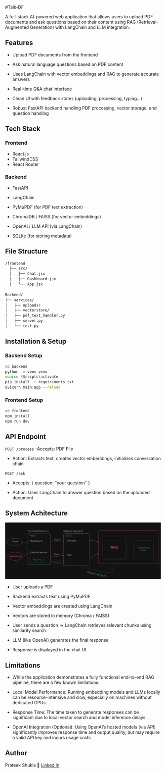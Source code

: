 #Talk-DF

A full-stack AI-powered web application that allows users to upload PDF documents and ask questions based on their content using RAG (Retrieval-Augmented Generation) with LangChain and LLM integration.

## Features

- Upload PDF documents from the frontend

- Ask natural language questions based on PDF content

- Uses LangChain with vector embeddings and RAG to generate accurate answers

- Real-time Q&A chat interface

- Clean UI with feedback states (uploading, processing, typing...)

- Robust FastAPI backend handling PDF processing, vector storage, and question handling

## Tech Stack

### Frontend

- React.js
- TailwindCSS
- React Router

### Backend

- FastAPI

- LangChain

- PyMuPDF (for PDF text extraction)

- ChromaDB / FAISS (for vector embeddings)

- OpenAI / LLM API (via LangChain)

- SQLite (for storing metadata)

## File Structure

```bash
/frontend
  ├── src/
  │   ├── Chat.jsx
  │   ├── Dashboard.jsx
  │   └── App.jsx

Backend/
├── services/
│   ├── uploads/
│   ├── vectorstore/
│   ├── pdf_text_handler.py
│   ├── server.py
│   └── test.py

```

## Installation & Setup

### Backend Setup

```bash
cd backend
python -m venv venv
source \Scripts\activate
pip install -r requirements.txt
uvicorn main:app --reload
```

### Frontend Setup

```bash
cd frontend
npm install
npm run dev
```

## API Endpoint

`POST /process`
-Accepts: PDF File

- Action: Extracts text, creates vector embeddings, initializes conversation chain

`POST /ask`

- Accepts: { question: "your question" }

- Action: Uses LangChain to answer question based on the uploaded document

## System Achitecture

![Architecture](Arch.png)

- User uploads a PDF

- Backend extracts text using PyMuPDF

- Vector embeddings are created using LangChain

- Vectors are stored in memory (Chroma / FAISS)

- User sends a question → LangChain retrieves relevant chunks using similarity search

- LLM (like OpenAI) generates the final response

- Response is displayed in the chat UI

## Limitations

- While the application demonstrates a fully functional end-to-end RAG pipeline, there are a few known limitations:

- Local Model Performance: Running embedding models and LLMs locally can be resource-intensive and slow, especially on machines without dedicated GPUs.

- Response Time: The time taken to generate responses can be significant due to local vector search and model inference delays.

- OpenAI Integration (Optional): Using OpenAI’s hosted models (via API) significantly improves response time and output quality, but may require a valid API key and incurs usage costs.

## Author

Prateek Shukla
🔗 [Linked In](www.linkedin.com/in/prateekshukla17)
